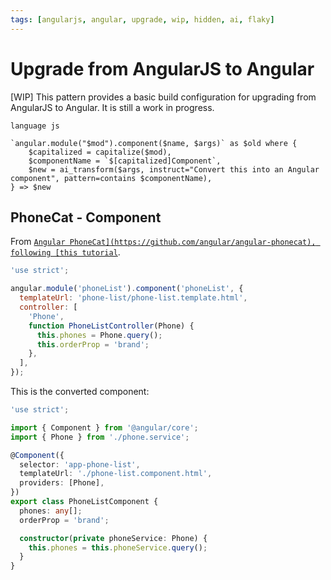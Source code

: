 ```yaml
---
tags: [angularjs, angular, upgrade, wip, hidden, ai, flaky]
---
```


# Upgrade from AngularJS to Angular

[WIP] This pattern provides a basic build configuration for upgrading from AngularJS to Angular. It is still a work in progress.

```grit
language js

`angular.module("$mod").component($name, $args)` as $old where {
    $capitalized = capitalize($mod),
    $componentName = `$[capitalized]Component`,
    $new = ai_transform($args, instruct="Convert this into an Angular component", pattern=contains $componentName),
} => $new
```

## PhoneCat - Component

From [`Angular PhoneCat](https://github.com/angular/angular-phonecat), following [this tutorial`](https://angular.io/guide/upgrade#upgrading-components).

```js
'use strict';

angular.module('phoneList').component('phoneList', {
  templateUrl: 'phone-list/phone-list.template.html',
  controller: [
    'Phone',
    function PhoneListController(Phone) {
      this.phones = Phone.query();
      this.orderProp = 'brand';
    },
  ],
});
```

This is the converted component:

```ts
'use strict';

import { Component } from '@angular/core';
import { Phone } from './phone.service';

@Component({
  selector: 'app-phone-list',
  templateUrl: './phone-list.component.html',
  providers: [Phone],
})
export class PhoneListComponent {
  phones: any[];
  orderProp = 'brand';

  constructor(private phoneService: Phone) {
    this.phones = this.phoneService.query();
  }
}
```
